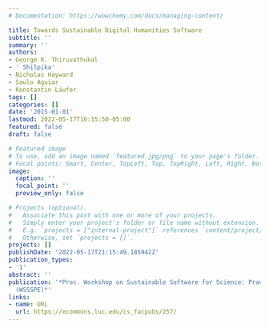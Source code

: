 ```yaml
---
# Documentation: https://wowchemy.com/docs/managing-content/

title: Towards Sustainable Digital Humanities Software
subtitle: ''
summary: ''
authors:
- George K. Thiruvathukal
- ' Shilpika'
- Nicholas Hayward
- Saulo Aguiar
- Konstantin Läufer
tags: []
categories: []
date: '2015-01-01'
lastmod: 2022-05-17T16:15:50-05:00
featured: false
draft: false

# Featured image
# To use, add an image named `featured.jpg/png` to your page's folder.
# Focal points: Smart, Center, TopLeft, Top, TopRight, Left, Right, BottomLeft, Bottom, BottomRight.
image:
  caption: ''
  focal_point: ''
  preview_only: false

# Projects (optional).
#   Associate this post with one or more of your projects.
#   Simply enter your project's folder or file name without extension.
#   E.g. `projects = ["internal-project"]` references `content/project/deep-learning/index.md`.
#   Otherwise, set `projects = []`.
projects: []
publishDate: '2022-05-17T21:15:49.185942Z'
publication_types:
- '1'
abstract: ''
publication: '*Proc. Workshop on Sustainable Software for Science: Practice and Experiences
  (WSSSPE)*'
links:
- name: URL
  url: https://ecommons.luc.edu/cs_facpubs/257/
---
```

